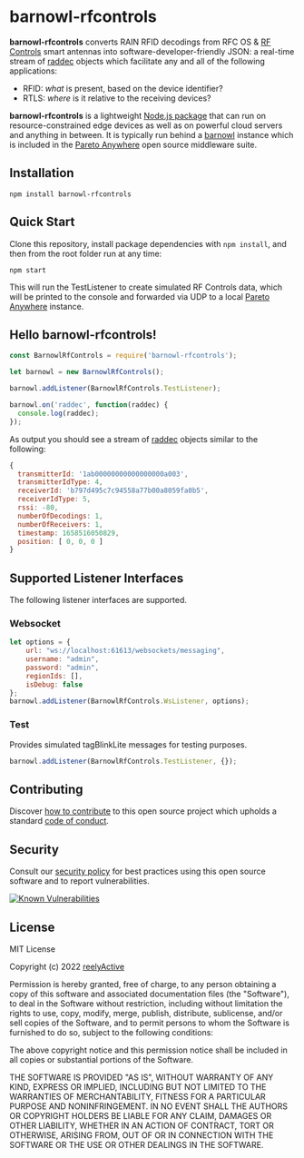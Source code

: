 barnowl-rfcontrols
==================

__barnowl-rfcontrols__ converts RAIN RFID decodings from RFC OS & [RF Controls](https://rf-controls.com/) smart antennas into software-developer-friendly JSON: a real-time stream of [raddec](https://github.com/reelyactive/raddec) objects which facilitate any and all of the following applications:

- RFID: _what_ is present, based on the device identifier?
- RTLS: _where_ is it relative to the receiving devices?

__barnowl-rfcontrols__ is a lightweight [Node.js package](https://www.npmjs.com/package/barnowl-rfcontrols) that can run on resource-constrained edge devices as well as on powerful cloud servers and anything in between. It is typically run behind a [barnowl](https://github.com/reelyactive/barnowl) instance which is included in the [Pareto Anywhere](https://www.reelyactive.com/pareto/anywhere/) open source middleware suite.


Installation
------------

    npm install barnowl-rfcontrols


Quick Start
-----------

Clone this repository, install package dependencies with `npm install`, and then from the root folder run at any time:

    npm start

This will run the TestListener to create simulated RF Controls data, which will be printed to the console and forwarded via UDP to a local [Pareto Anywhere](https://github.com/reelyactive/pareto-anywhere) instance.


Hello barnowl-rfcontrols!
-------------------------

```javascript
const BarnowlRfControls = require('barnowl-rfcontrols');

let barnowl = new BarnowlRfControls();

barnowl.addListener(BarnowlRfControls.TestListener);

barnowl.on('raddec', function(raddec) {
  console.log(raddec);
});
```

As output you should see a stream of [raddec](https://github.com/reelyactive/raddec/) objects similar to the following:

```javascript
{
  transmitterId: '1ab00000000000000000a003',
  transmitterIdType: 4,
  receiverId: 'b797d495c7c94558a77b00a8059fa0b5',
  receiverIdType: 5,
  rssi: -80,
  numberOfDecodings: 1,
  numberOfReceivers: 1,
  timestamp: 1658516050829,
  position: [ 0, 0, 0 ]
}
```


Supported Listener Interfaces
-----------------------------

The following listener interfaces are supported.

### Websocket

```javascript
let options = {
    url: "ws://localhost:61613/websockets/messaging",
    username: "admin",
    password: "admin",
    regionIds: [],
    isDebug: false
};
barnowl.addListener(BarnowlRfControls.WsListener, options);
```

### Test

Provides simulated tagBlinkLite messages for testing purposes.

```javascript
barnowl.addListener(BarnowlRfControls.TestListener, {});
```


Contributing
------------

Discover [how to contribute](CONTRIBUTING.md) to this open source project which upholds a standard [code of conduct](CODE_OF_CONDUCT.md).


Security
--------

Consult our [security policy](SECURITY.md) for best practices using this open source software and to report vulnerabilities.

[![Known Vulnerabilities](https://snyk.io/test/github/reelyactive/barnowl-rfcontrols/badge.svg)](https://snyk.io/test/github/reelyactive/barnowl-rfcontrols)


License
-------

MIT License

Copyright (c) 2022 [reelyActive](https://www.reelyactive.com)

Permission is hereby granted, free of charge, to any person obtaining a copy of this software and associated documentation files (the "Software"), to deal in the Software without restriction, including without limitation the rights to use, copy, modify, merge, publish, distribute, sublicense, and/or sell copies of the Software, and to permit persons to whom the Software is furnished to do so, subject to the following conditions:

The above copyright notice and this permission notice shall be included in all copies or substantial portions of the Software.

THE SOFTWARE IS PROVIDED "AS IS", WITHOUT WARRANTY OF ANY KIND, EXPRESS OR 
IMPLIED, INCLUDING BUT NOT LIMITED TO THE WARRANTIES OF MERCHANTABILITY, 
FITNESS FOR A PARTICULAR PURPOSE AND NONINFRINGEMENT. IN NO EVENT SHALL THE 
AUTHORS OR COPYRIGHT HOLDERS BE LIABLE FOR ANY CLAIM, DAMAGES OR OTHER 
LIABILITY, WHETHER IN AN ACTION OF CONTRACT, TORT OR OTHERWISE, ARISING FROM, 
OUT OF OR IN CONNECTION WITH THE SOFTWARE OR THE USE OR OTHER DEALINGS IN 
THE SOFTWARE.


